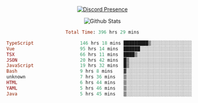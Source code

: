 <!DOCTYPE html>
<body>
<div align="center">

  [![Discord Presence](https://lanyard.cnrad.dev/api/576097150359044106)](https://discord.com/users/576097150359044106)
  
  ![Github Stats](https://github-readme-stats.vercel.app/api?username=verycrunchy&show_icons=true&theme=radical)

<!--START_SECTION:waka-->

```ruby
Total Time: 396 hrs 29 mins

TypeScript                 146 hrs 18 mins █████████▒░░░░░░░░░░░░░░░   36.91 %
Vue                        95 hrs 14 mins  ██████░░░░░░░░░░░░░░░░░░░   24.03 %
TSX                        66 hrs 11 mins  ████▒░░░░░░░░░░░░░░░░░░░░   16.70 %
JSON                       20 hrs 42 mins  █▒░░░░░░░░░░░░░░░░░░░░░░░   05.22 %
JavaScript                 19 hrs 32 mins  █▒░░░░░░░░░░░░░░░░░░░░░░░   04.93 %
Bash                       9 hrs 8 mins    ▓░░░░░░░░░░░░░░░░░░░░░░░░   02.30 %
unknown                    7 hrs 36 mins   ▒░░░░░░░░░░░░░░░░░░░░░░░░   01.92 %
HTML                       6 hrs 44 mins   ▒░░░░░░░░░░░░░░░░░░░░░░░░   01.70 %
YAML                       5 hrs 46 mins   ▒░░░░░░░░░░░░░░░░░░░░░░░░   01.45 %
Java                       5 hrs 45 mins   ▒░░░░░░░░░░░░░░░░░░░░░░░░   01.45 %
```

<!--END_SECTION:waka-->
</div>
</body>
</html>

